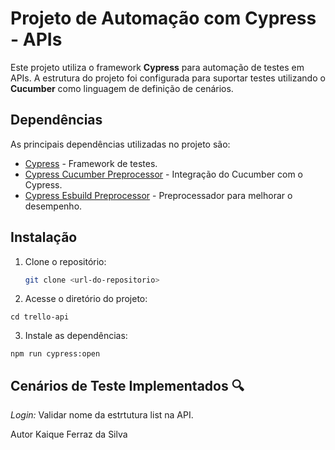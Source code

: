 # Projeto de Automação com Cypress - APIs

Este projeto utiliza o framework **Cypress** para automação de testes em APIs. A estrutura do projeto foi configurada para suportar testes utilizando o **Cucumber** como linguagem de definição de cenários.

## Dependências

As principais dependências utilizadas no projeto são:

- [Cypress](https://www.cypress.io/) - Framework de testes.
- [Cypress Cucumber Preprocessor](https://github.com/badeball/cypress-cucumber-preprocessor) - Integração do Cucumber com o Cypress.
- [Cypress Esbuild Preprocessor](https://github.com/bahmutov/cypress-esbuild-preprocessor) - Preprocessador para melhorar o desempenho.

## Instalação

1. Clone o repositório:

   ```bash
   git clone <url-do-repositorio>
   ```

2. Acesse o diretório do projeto:

```
cd trello-api
```

3. Instale as dependências:

```
npm run cypress:open
```

## Cenários de Teste Implementados 🔍

_Login:_ Validar nome da estrtutura list na API.

Autor
Kaique Ferraz da Silva
